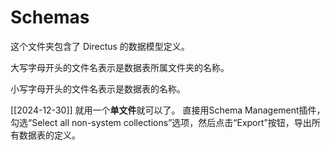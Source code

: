 # Schemas

这个文件夹包含了 Directus 的数据模型定义。

大写字母开头的文件名表示是数据表所属文件夹的名称。

小写字母开头的文件名表示是数据表的名称。

[[2024-12-30]]
就用一个**单文件**就可以了。
直接用Schema Management插件，勾选“Select all non-system collections”选项，然后点击“Export”按钮，导出所有数据表的定义。
